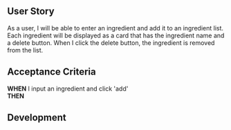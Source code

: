 ## User Story
As a user, I will be able to enter an ingredient and add it to an ingredient list. Each ingredient will be displayed as a card that has the ingredient name and a delete button. When I click the delete button, the ingredient is removed from the list.

## Acceptance Criteria
**WHEN** I input an ingredient and click 'add'  
**THEN** 

## Development
